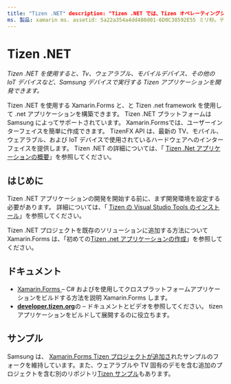 ```yaml
---
title: "Tizen .NET" description: "Tizen .NET では、Tizen オペレーティングシステム用のアプリケーションを開発できます。これは、テレビ、ウェアラブル、モバイルデバイス、その他の IoT デバイスを含む Samsung デバイスで実行されます。"
ms. 製品: xamarin ms. assetid: 5a22a354a4dd480d01-6D0C38592E55 ミリ秒。テクノロジ: xamarin-forms author: davidbritch: dabritch:: 09/26/2018 no loc: [,、します。 Xamarin.Forms Xamarin.Essentials
---
```


# <a name="tizen-net"></a>Tizen .NET

_Tizen .NET を使用すると、Tv、ウェアラブル、モバイルデバイス、その他の IoT デバイスなど、Samsung デバイスで実行する Tizen アプリケーションを開発できます。_

Tizen .NET を使用する Xamarin.Forms と、と Tizen .net framework を使用して .net アプリケーションを構築できます。 Tizen .NET プラットフォームは Samsung によってサポートされています。 Xamarin.Formsでは、ユーザーインターフェイスを簡単に作成できます。 TizenFX API は、最新の TV、モバイル、ウェアラブル、および IoT デバイスで使用されているハードウェアへのインターフェイスを提供します。 Tizen .NET の詳細については、「 [Tizen .Net アプリケーションの概要](https://developer.tizen.org/development/training/.net-application)」を参照してください。

## <a name="get-started"></a>はじめに

Tizen .NET アプリケーションの開発を開始する前に、まず開発環境を設定する必要があります。 詳細については、「 [Tizen の Visual Studio Tools のインストール](https://developer.tizen.org/development/visual-studio-tools-tizen/installing-visual-studio-tools-tizen)」を参照してください。

Tizen .NET プロジェクトを既存のソリューションに追加する方法について Xamarin.Forms は、「初めての[Tizen .net アプリケーションの作成](https://developer.tizen.org/development/training/.net-application/creating-your-first-tizen-.net-application)」を参照してください。

## <a name="documentation"></a>ドキュメント

- [ Xamarin.Forms ](~/xamarin-forms/index.yml) &ndash; C# およびを使用してクロスプラットフォームアプリケーションをビルドする方法を説明 Xamarin.Forms します。
- [**developer.tizen.org**](https://developer.tizen.org/development)の &ndash; ドキュメントとビデオを参照してください。 tizen アプリケーションをビルドして展開するのに役立ちます。

## <a name="samples"></a>サンプル

Samsung は、 [ Xamarin.Forms Tizen プロジェクトが追加さ](https://github.com/Samsung/xamarin-forms-samples)れたサンプルのフォークを維持しています。また、ウェアラブルや TV 固有のデモを含む追加のプロジェクトを含む別のリポジトリ[Tizen サンプル](https://github.com/Samsung/Tizen-CSharp-Samples)もあります。
